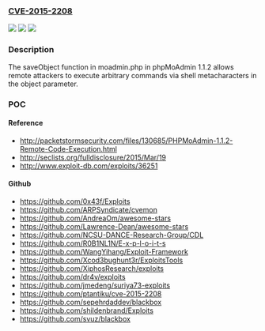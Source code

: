 ### [CVE-2015-2208](https://cve.mitre.org/cgi-bin/cvename.cgi?name=CVE-2015-2208)
![](https://img.shields.io/static/v1?label=Product&message=n%2Fa&color=blue)
![](https://img.shields.io/static/v1?label=Version&message=n%2Fa&color=blue)
![](https://img.shields.io/static/v1?label=Vulnerability&message=n%2Fa&color=brighgreen)

### Description

The saveObject function in moadmin.php in phpMoAdmin 1.1.2 allows remote attackers to execute arbitrary commands via shell metacharacters in the object parameter.

### POC

#### Reference
- http://packetstormsecurity.com/files/130685/PHPMoAdmin-1.1.2-Remote-Code-Execution.html
- http://seclists.org/fulldisclosure/2015/Mar/19
- http://www.exploit-db.com/exploits/36251

#### Github
- https://github.com/0x43f/Exploits
- https://github.com/ARPSyndicate/cvemon
- https://github.com/AndreaOm/awesome-stars
- https://github.com/Lawrence-Dean/awesome-stars
- https://github.com/NCSU-DANCE-Research-Group/CDL
- https://github.com/R0B1NL1N/E-x-p-l-o-i-t-s
- https://github.com/WangYihang/Exploit-Framework
- https://github.com/Xcod3bughunt3r/ExploitsTools
- https://github.com/XiphosResearch/exploits
- https://github.com/dr4v/exploits
- https://github.com/jmedeng/suriya73-exploits
- https://github.com/ptantiku/cve-2015-2208
- https://github.com/sepehrdaddev/blackbox
- https://github.com/shildenbrand/Exploits
- https://github.com/svuz/blackbox


